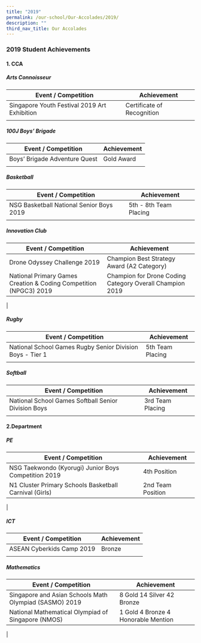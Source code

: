 ```yaml
---
title: "2019"
permalink: /our-school/Our-Accolades/2019/
description: ""
third_nav_title: Our Accolades
---
```

### 2019 Student Achievements

#### 1. CCA

##### Arts Connoisseur

| Event / Competition | Achievement |
|---|---|
| Singapore Youth Festival 2019 Art Exhibition | Certificate of Recognition |
|  |  |

##### 100J Boys’ Brigade

| Event / Competition | Achievement |
|---|---|
| Boys’ Brigade Adventure Quest | Gold Award |
|  |  |

##### Basketball

| Event / Competition | Achievement |
|---|---|
| NSG Basketball National Senior Boys 2019 | 5th - 8th Team Placing |
|  |  |

##### Innovation Club

| Event / Competition | Achievement |
|---|---|
| Drone Odyssey Challenge 2019 | Champion Best Strategy Award (A2 Category) |
| National Primary Games Creation & Coding Competition (NPGC3) 2019  | Champion for Drone Coding Category Overall Champion 2019  |
|

##### Rugby

| Event / Competition | Achievement |
|---|---|
| National School Games Rugby Senior Division Boys - Tier 1 | 5th Team Placing |
|  |  |

##### Softball

| Event / Competition | Achievement |
|---|---|
| National School Games Softball Senior Division Boys | 3rd Team Placing |
|  |  |

#### 2.Department

##### PE

| Event / Competition | Achievement |
|---|---|
| NSG Taekwondo (Kyorugi) Junior Boys Competition 2019 | 4th Position |
| N1 Cluster Primary Schools Basketball Carnival (Girls) | 2nd Team Position |
|

##### ICT

| Event / Competition | Achievement |
|---|---|
| ASEAN Cyberkids Camp 2019 | Bronze |
|  |  |

##### Mathematics

| Event / Competition | Achievement |
|---|---|
| Singapore and Asian Schools Math Olympiad (SASMO) 2019 | 8 Gold 14 Silver 42 Bronze |
| National Mathematical Olympiad of Singapore (NMOS) | 1 Gold 4 Bronze 4 Honorable Mention |
|